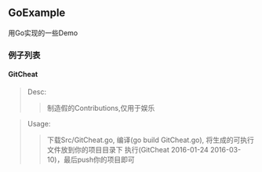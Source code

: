 ## GoExample
用Go实现的一些Demo

### 例子列表

#### GitCheat
> Desc: 
>> 制造假的Contributions,仅用于娱乐    

> Usage: 
>> 下载Src/GitCheat.go, 编译(go build GitCheat.go), 将生成的可执行文件放到你的项目目录下
>> 执行(GitCheat 2016-01-24 2016-03-10)，最后push你的项目即可
